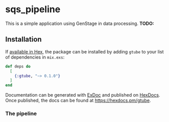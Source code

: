 # sqs_pipeline
This is a simple application using GenStage in data processing.
**TODO:**

## Installation

If [available in Hex](https://hex.pm/docs/publish), the package can be installed
by adding `gtube` to your list of dependencies in `mix.exs`:

```elixir
def deps do
  [
    {:gtube, "~> 0.1.0"}
  ]
end
```

Documentation can be generated with [ExDoc](https://github.com/elixir-lang/ex_doc)
and published on [HexDocs](https://hexdocs.pm). Once published, the docs can
be found at <https://hexdocs.pm/gtube>.

### The pipeline
